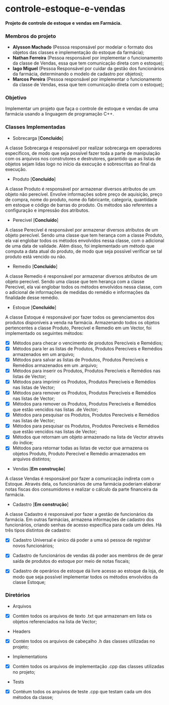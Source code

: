 # controle-estoque-e-vendas
#### Projeto de controle de estoque e vendas em Farmácia.

### Membros do projeto

- **Alysson Machado** (Pessoa responsável por modelar o formato dos objetos das classes e implementação do estoque da farmácia);
- **Nathan Ferreira** (Pessoa responsável por implementar o funcionamento da classe de Vendas, essa que tem comunicação direta com o estoque);
- **Iago Miguel** (Pessoa Responsável por cuidar da gestão dos funcionários da farmácia, determinando o modelo de cadastro por objetos);
- **Marcos Pereira** (Pessoa responsável por implementar o funcionamento da classe de Vendas, essa que tem comunicação direta com o estoque);

### Objetivo

Implementar um projeto que faça o controle de estoque e vendas de uma farmácia usando a linguagem de programação C++. 

### Classes Implementadas

- Sobrecarga [**Concluído**]

A classe Sobrecarga é responsável por realizar sobrecarga em operadores específicos, de modo que seja possível fazer toda a parte de manipulação com os arquivos nos construtores e destrutores, garantido que as listas de objetos sejam lidas logo no início da execução e sobrescritas ao final da execução.

- Produto [**Concluído**]

A classe Produto é responsável por armazenar diversos atributos de um objeto não perecível. Envolve informações sobre preço de aquisição, preço de compra, nome do produto, nome do fabricante, categoria, quantidade em estoque e código de barras do produto. Os métodos são referentes a configuração e impressão dos atributos.

- Perecivel [**Concluído**]

A classe Perecível é responsável por armazenar diversos atributos de um objeto perecível. Sendo uma classe que tem herança com a classe Produto, ela vai englobar todos os métodos envolvidos nessa classe, com o adicional de uma data de validade. Além disso, foi implementado um método que computa a data atual do produto, de modo que seja possível verificar se tal produto está vencido ou não.

- Remedio [**Concluído**]

A classe Remedio é responsável por armazenar diversos atributos de um objeto perecível. Sendo uma classe que tem herança com a classe Perecivel, ela vai englobar todos os métodos envolvidos nessa classe, com o adicional de informações de medidas do remédio e informações da finalidade desse remédio.

- Estoque [**Concluído**]

A classe Estoque é responsável por fazer todos os gerenciamentos dos produtos disponíveis a venda na farmácia. Armazenando todos os objetos pertencentes a classe Produto, Perecivel e Remedio em um Vector, foi implementado os seguintes métodos:

- [x] Métodos para checar o vencimento de produtos Perecíveis e Remédios;
- [x] Métodos para ler as listas de Produtos, Produtos Perecíveis e Remédios armazenados em um arquivo; 
- [x] Métodos para salvar as listas de Produtos, Produtos Perecíveis e Remédios armazenados em um .arquivo; 
- [x] Métodos para inserir os Produtos, Produtos Perecíveis e Remédios nas listas de Vector;
- [x] Métodos para imprimir os Produtos, Produtos Perecíveis e Remédios nas listas de Vector;
- [x] Métodos para remover os Produtos, Produtos Perecíveis e Remédios nas listas de Vector;
- [x] Métodos para remover os Produtos, Produtos Perecíveis e Remédios que estão vencidos nas listas .de Vector;
- [x] Métodos para pesquisar os Produtos, Produtos Perecíveis e Remédios nas listas de Vector;
- [x] Métodos para pesquisar os Produtos, Produtos Perecíveis e Remédios que estão vencidos nas listas de Vector;
- [X] Métodos que retornam um objeto armazenado na lista de Vector através do índice;
- [x] Métodos para retornar todas as listas de vector que armazena os objetos Produto, Produto Perecível e Remédio armazenados em arquivos distintos;

- Vendas [**Em construção**]

A classe Vendas é responsável por fazer a comunicação indireta com o Estoque. Através dela, os funcionários de uma farmácia poderiam elaborar notas fiscas dos consumidores e realizar o cálculo da parte financeira da farmácia.

- Cadastro [**Em construção**]

A classe Cadastro é responsável por fazer a gestão de funcionários da farmácia. Em outras farmácias, armazena informações de cadastro dos funcionários, criando senhas de acesso específica para cada um deles. Há três tipos distintos de cadastro:

- [x] Cadastro Universal e único dá poder a uma só pessoa de registrar novos funcionários;
- [x] Cadastro de funcionários de vendas dá poder aos membros de de gerar saída de produtos do estoque por meio de notas fiscais;
- [x] Cadastro de operários de estoque dá livre acesso ao estoque da loja, de modo que seja possível implementar todos os métodos envolvidos da classe Estoque;


### Diretórios

- Arquivos

- [x] Contém todos os arquivos de texto .txt que armazenam em lista os objetos referenciados na lista de Vector;
 
- Headers

- [x] Contém todos os arquivos de cabeçalho .h das classes utilizadas no projeto;

- Implementations

- [x] Contém todos os arquivos de implementação .cpp das classes utilizadas no projeto;

 - Tests

 - [x] Contéum todos os arquivos de teste .cpp que testam cada um dos métodos da classe;
